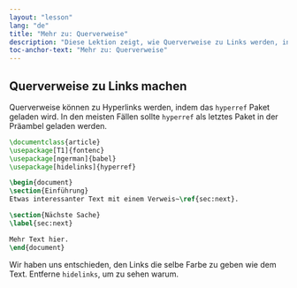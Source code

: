 ```yaml
---
layout: "lesson"
lang: "de"
title: "Mehr zu: Querverweise"
description: "Diese Lektion zeigt, wie Querverweise zu Links werden, indem das hyperref Paket geladen wird"
toc-anchor-text: "Mehr zu: Querverweise"
---
```


## Querverweise zu Links machen

Querverweise können zu Hyperlinks werden, indem das `hyperref` Paket geladen
wird. In den meisten Fällen sollte `hyperref` als letztes Paket in der Präambel
geladen werden.

```latex
\documentclass{article}
\usepackage[T1]{fontenc}
\usepackage[ngerman]{babel}
\usepackage[hidelinks]{hyperref}

\begin{document}
\section{Einführung}
Etwas interessanter Text mit einem Verweis~\ref{sec:next}.

\section{Nächste Sache}
\label{sec:next}

Mehr Text hier.
\end{document}
```

Wir haben uns entschieden, den Links die selbe Farbe zu geben wie dem Text.
Entferne `hidelinks`, um zu sehen warum.
